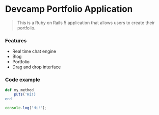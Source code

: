 # Devcamp Portfolio Application

> This is a Ruby on Rails 5 application that allows users to create their portfolio.

### Features

- Real time chat engine
- Blog
- Portfolio
- Drag and drop interface

### Code example

```ruby
def my_method
    puts('Hi!)
end
```

```javascript
console.log('Hi!');
```
